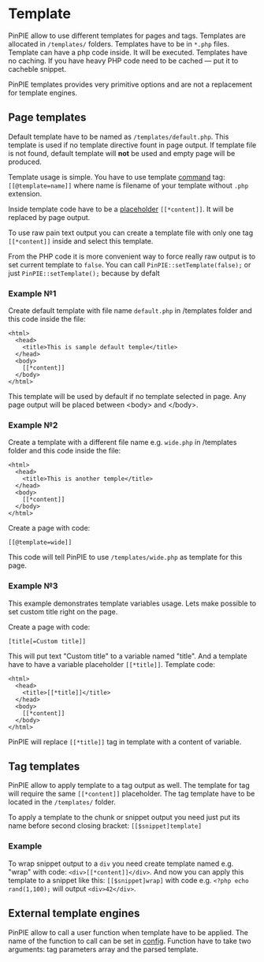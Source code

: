 # Template

PinPIE allow to use different templates for pages and tags. Templates are allocated in ```/templates/``` folders. Templates have to be in ```*.php``` files. Template can have a php code inside. It will be executed. Templates have no caching. If you have heavy PHP code need to be cached &mdash; put it to cacheble snippet.

PinPIE templates provides very primitive options and are not a replacement for template engines.


## Page templates
Default template have to be named as ```/templates/default.php```. This template is used if no template directive fount in page output. If template file is not found, default template will **not** be used and empty page will be produced.

Template usage is simple. You have to use template [command](tags.md#command) tag: ```[[@template=name]]``` where name is filename of your template without ```.php``` extension.

Inside template code have to be a [placeholder](tags.md#variable-placeholder) ```[[*content]]```. It will be replaced by page output.

To use raw pain text output you can create a template file with only one tag ```[[*content]]``` inside and select this template.

From the PHP code it is more convenient way to force really raw output is to set current template to ```false```. You can call ```PinPIE::setTemplate(false);``` or just ```PinPIE::setTemplate();``` because by defalt 

### Example №1
Create default template with file name ```default.php``` in /templates folder and this code inside the file:
```
<html>
  <head>
    <title>This is sample default temple</title>
  </head>
  <body>
    [[*content]]
  </body>
</html>
```
This template will be used by default if no template selected in page. Any page output will be placed between \<body\> and \</body\>. 

### Example №2
Create a template with a different file name e.g. ```wide.php``` in /templates folder and this code inside the file:
```
<html>
  <head>
    <title>This is another temple</title>
  </head>
  <body>
    [[*content]]
  </body>
</html>
```

Create a page with code:
```
[[@template=wide]]
```
This code will tell PinPIE to use ```/templates/wide.php``` as template for this page.

### Example №3
This example demonstrates template variables usage. Lets make possible to set custom title right on the page.

Create a page with code:
```
[title[=Custom title]]
```
This will put text "Custom title" to a variable named "title". And a template have to have a variable placeholder ```[[*title]]```.
Template code:
```
<html>
  <head>
    <title>[[*title]]</title>
  </head>
  <body>
    [[*content]]
  </body>
</html>
```
 
PinPIE will replace ```[[*title]]``` tag in template with a content of variable.

## Tag templates
PinPIE allow to apply template to a tag output as well. The template for tag will require the same ```[[*content]]``` placeholder. The tag template have to be located in the ```/templates/``` folder.

To apply a template to the chunk or snippet output you need just put its name before second closing bracket: ```[[$snippet]template]```

### Example
To wrap snippet output to a ```div``` you need create template named e.g. "wrap" with code: ```<div>[[*content]]</div>```. And now you can apply this template to a snippet like this: ```[[$snippet]wrap]``` with code e.g. ```<?php echo rand(1,100);``` will output ```<div>42</div>```.

## External template engines
PinPIE allow to call a user function when template have to be applied. The name of the function to call can be set in [config](config.md#template-function). Function have to take two arguments: tag parameters array and the parsed template. 
  

